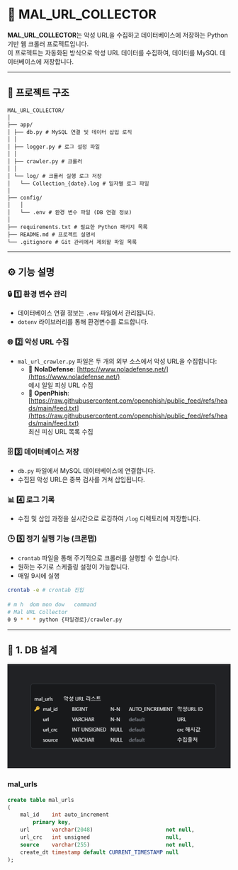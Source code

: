 # 🚀 MAL_URL_COLLECTOR

**MAL_URL_COLLECTOR**는 악성 URL을 수집하고 데이터베이스에 저장하는 Python 기반 웹 크롤러 프로젝트입니다.  
이 프로젝트는 자동화된 방식으로 악성 URL 데이터를 수집하여, 데이터를 MySQL 데이터베이스에 저장합니다.

---

## 📂 **프로젝트 구조**

```
MAL_URL_COLLECTOR/ 
│ 
├── app/ 
│ ├── db.py # MySQL 연결 및 데이터 삽입 로직 
│ │
│ ├── logger.py # 로그 설정 파일 
│ │
│ ├── crawler.py # 크롤러
│ │
│ └── log/ # 크롤러 실행 로그 저장  
│   └── Collection_{date}.log # 일자별 로그 파일
│
├── config/ 
│   │ 
│   └── .env # 환경 변수 파일 (DB 연결 정보) 
│ 
├── requirements.txt # 필요한 Python 패키지 목록 
├── README.md # 프로젝트 설명서 
└── .gitignore # Git 관리에서 제외할 파일 목록
```

---

## ⚙️ **기능 설명**

### 🔒 1️⃣ **환경 변수 관리**
- 데이터베이스 연결 정보는 `.env` 파일에서 관리됩니다.
- `dotenv` 라이브러리를 통해 환경변수를 로드합니다.

### 🌐 2️⃣ **악성 URL 수집**
- `mal_url_crawler.py` 파일은 두 개의 외부 소스에서 악성 URL을 수집합니다:
  - 🔗 **NolaDefense**: [https://www.noladefense.net/](https://www.noladefense.net/)  
    예시 일일 피싱 URL 수집
  - 🔗 **OpenPhish**: [https://raw.githubusercontent.com/openphish/public_feed/refs/heads/main/feed.txt](https://raw.githubusercontent.com/openphish/public_feed/refs/heads/main/feed.txt)  
    최신 피싱 URL 목록 수집

### 🗄️ 3️⃣ **데이터베이스 저장**
- `db.py` 파일에서 MySQL 데이터베이스에 연결합니다.
- 수집된 악성 URL은 중복 검사를 거쳐 삽입됩니다.

### 📊 4️⃣ **로그 기록**
- 수집 및 삽입 과정을 실시간으로 로깅하여 `/log` 디렉토리에 저장합니다.

### 🕒 5️⃣ **정기 실행 기능 (크론탭)**
- `crontab` 파일을 통해 주기적으로 크롤러를 실행할 수 있습니다.
- 원하는 주기로 스케줄링 설정이 가능합니다.
- 매일 9시에 실행
```bash
crontab -e # crontab 진입

# m h  dom mon dow   command
# Mal URL Collector
0 9 * * * python {파일경로}/crawler.py
```

---

## 📑 1. **DB 설계**
![ERD 다이어그램](./erd.png "ERD Diagram")

### mal_urls
```SQL
create table mal_urls
(
    mal_id    int auto_increment
        primary key,
    url       varchar(2048)                       not null,
    url_crc   int unsigned                        null,
    source    varchar(255)                        not null,
    create_dt timestamp default CURRENT_TIMESTAMP null
);
```